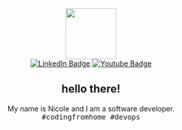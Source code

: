 
<div align="center">
  <img src='https://media.giphy.com/media/OOkuWV0M23iS2C8DwZ/giphy.gif' height='100"'></br>
</div>

<div id="badges" align="center">
  <a href="https://linkedin.com/in/nicoleajoy"><img src="https://img.shields.io/badge/LinkedIn-blue?style=for-the-badge&logo=linkedin&logoColor=white" alt="LinkedIn Badge"/></a>
  <a href="https://nicoleajoy.github.io"><img src="https://img.shields.io/badge/Portfolio-purple?style=for-the-badge&logo=github&logoColor=white" alt="Youtube Badge"/></a>
</div>

<h2 align="center">
  hello there!
</h2>

<p align="center">
  My name is Nicole and I am a software developer.</br>
  <samp>#codingfromhome #devops</samp>
</p>
